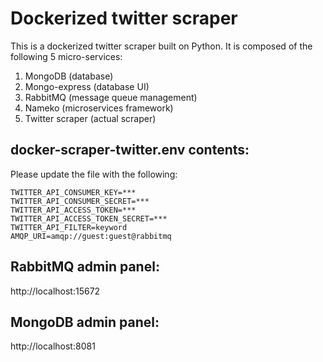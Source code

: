 # Dockerized twitter scraper

This is a dockerized twitter scraper built on Python. It is composed of the following 5 micro-services:

1.  MongoDB (database)
2.  Mongo-express (database UI)
3.  RabbitMQ (message queue management)
4.  Nameko (microservices framework)
5.  Twitter scraper (actual scraper)

## docker-scraper-twitter.env contents:

Please update the file with the following:

```
TWITTER_API_CONSUMER_KEY=***
TWITTER_API_CONSUMER_SECRET=***
TWITTER_API_ACCESS_TOKEN=***
TWITTER_API_ACCESS_TOKEN_SECRET=***
TWITTER_API_FILTER=keyword
AMQP_URI=amqp://guest:guest@rabbitmq
```

## RabbitMQ admin panel:

http://localhost:15672

## MongoDB admin panel:

http://localhost:8081
